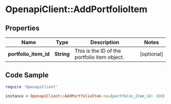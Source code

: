 # OpenapiClient::AddPortfolioItem

## Properties

Name | Type | Description | Notes
------------ | ------------- | ------------- | -------------
**portfolio_item_id** | **String** | This is the ID of the portfolio item object. | [optional] 

## Code Sample

```ruby
require 'OpenapiClient'

instance = OpenapiClient::AddPortfolioItem.new(portfolio_item_id: 100)
```


